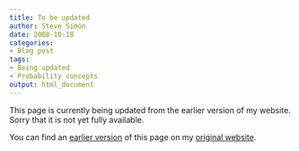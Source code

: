```yaml
---
title: To be updated
author: Steve Simon
date: 2008-10-18
categories:
- Blog post
tags:
- Being updated
- Probability concepts
output: html_document
---
```


This page is currently being updated from the earlier version of my website. Sorry that it is not yet fully available.

<!---More--->

You can find an [earlier version][sim1] of this page on my [original website][sim2].

[sim1]: http://www.pmean.com/08/TwoByTwoTable.html
[sim2]: http://www.pmean.com/original_site.html
